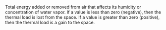 ﻿Total energy added or removed from air that affects its humidity or concentration of water vapor.  If a value is less than zero (negative), then the thermal load is lost from the space. If a value is greater than zero (positive), then the thermal load is a gain to the space.